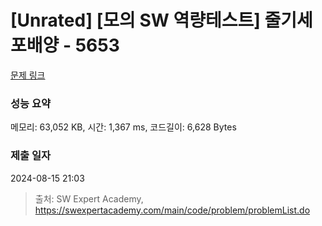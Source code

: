 # [Unrated] [모의 SW 역량테스트] 줄기세포배양 - 5653 

[문제 링크](https://swexpertacademy.com/main/code/problem/problemDetail.do?contestProbId=AWXRJ8EKe48DFAUo) 

### 성능 요약

메모리: 63,052 KB, 시간: 1,367 ms, 코드길이: 6,628 Bytes

### 제출 일자

2024-08-15 21:03



> 출처: SW Expert Academy, https://swexpertacademy.com/main/code/problem/problemList.do